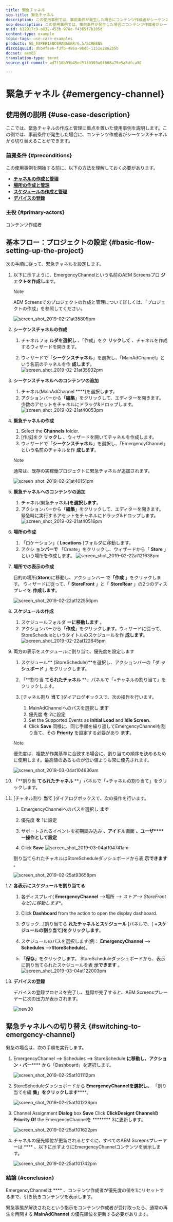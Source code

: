 ```yaml
---
title: 緊急チャネル
seo-title: 緊急チャネル
description: この使用事例では、事前条件が発生した場合にコンテンツ作成者がシーケンスチャネルから切り替え可能な緊急チャネルを作成し、管理する方法について説明します。
seo-description: この使用事例では、事前条件が発生した場合にコンテンツ作成者がシーケンスチャネルから切り替え可能な緊急チャネルを作成し、管理する方法について説明します。
uuid: 612917c9-a832-453b-970c-f4365f7b105d
content-type: example
topic-tags: use-case-examples
products: SG_EXPERIENCEMANAGER/6.5/SCREENS
discoiquuid: dbb4fae6-f3fb-496a-9bd6-1151e2862b5b
docset: aem65
translation-type: tm+mt
source-git-commit: ad7f18b99b45ed51f0393a0f608a75e5a5dfca30

---
```



# 緊急チャネル {#emergency-channel}

## 使用例の説明 {#use-case-description}

ここでは、緊急チャネルの作成と管理に重点を置いた使用事例を説明します。この例では、事前条件が発生した場合に、コンテンツ作成者がシーケンスチャネルから切り替えることができます。

### 前提条件 {#preconditions}

この使用事例を開始する前に、以下の方法を理解しておく必要があります。

* **[チャネルの作成と管理](managing-channels.md)**
* **[場所の作成と管理](managing-locations.md)**
* **[スケジュールの作成と管理](managing-schedules.md)**
* **[デバイスの登録](device-registration.md)**

### 主役 {#primary-actors}

コンテンツ作成者

## 基本フロー：プロジェクトの設定 {#basic-flow-setting-up-the-project}

次の手順に従って、緊急チャネルを設定します。

1. 以下に示すように、EmergencyChannelという名前のAEM Screensプロ **ジェクトを作成し**&#x200B;ます。

   >[!NOTE]
   >
   >AEM Screensでのプロジェクトの作成と管理について詳しくは、「プロジェクトの作成」を参照してください。

   ![screen_shot_2019-02-21at35809pm](assets/screen_shot_2019-02-21at35809pm.png)

1. **シーケンスチャネルの作成**

   1. チャネルフォ **ルダを選択し** 、「作成」をク **リックして** 、チャネルを作成するウィザードを開きます。

   1. ウィザードで「**シーケンスチャネル**」を選択し、「MainAdChannel」という名前のチャネルを作 **成します**。
   ![screen_shot_2019-02-21at35932pm](assets/screen_shot_2019-02-21at35932pm.png)

1. **シーケンスチャネルへのコンテンツの追加**

   1. チャネル(MainAdChannel ****)を選択します。
   1. アクションバーから「**編集**」をクリックして、エディターを開きます。少数のアセットをチャネルにドラッグ&amp;ドロップします。
   ![screen_shot_2019-02-21at40053pm](assets/screen_shot_2019-02-21at40053pm.png)

1. **緊急チャネルの作成**

   1. Select the **Channels** folder.
   1. [作成]をク **リックし** 、ウィザードを開いてチャネルを作成します。
   1. ウィザードで「**シーケンスチャネル**」を選択し、「EmergencyChannel」という名前のチャネルを作 **成します**。
   >[!NOTE]
   >
   >通常は、既存の実稼働プロジェクトに緊急チャネルが追加されます。

   ![screen_shot_2019-02-21at40151pm](assets/screen_shot_2019-02-21at40151pm.png)

1. **緊急チャネルへのコンテンツの追加**

   1. チャネル(緊急チャネ&#x200B;**ル)を選択します**。
   1. アクションバーから「**編集**」をクリックして、エディターを開きます。緊急時に実行するアセットをチャネルにドラッグ&amp;ドロップします。
   ![screen_shot_2019-02-21at40516pm](assets/screen_shot_2019-02-21at40516pm.png)

1. **場所の作成**

   1. 「ロケーション」( **Locations** )フォルダに移動します。
   1. アクシ **ョンバーで** 「Create」をクリックし、ウィザードから「 **Store** 」という場所を作成します。
   ![screen_shot_2019-02-22at121638pm](assets/screen_shot_2019-02-22at121638pm.png)

1. **場所での表示の作成**

   目的の場所(**Store**)に移動し、アクションバー **で「作成** 」をクリックします。 ウィザードに従って、「 **StoreFront** 」と「 **StoreRear** 」の2つのディスプレイを **作成します**。

   ![screen_shot_2019-02-22at122556pm](assets/screen_shot_2019-02-22at122556pm.png)

1. **スケジュールの作成**

   1. スケジュールフォルダ **ーに移動します** 。
   1. アクションバーから「**作成**」をクリックします。ウィザードに従って、StoreScheduleというタイトルのスケジュールを作 **成します**。
   ![screen_shot_2019-02-22at122845pm](assets/screen_shot_2019-02-22at122845pm.png)

1. 両方の表示をスケジュールに割り当て、優先度を設定します

   1. スケジュール** (StoreSchedule)**を選択し、アクションバーの「ダ **ッシュボード** 」をクリックします。

   1. 「**割り当 **てられたチャネル** **」パネルで「+チャネルの割り当て」をクリックします。

   1. [チャネル割り **当て** ]ダイアログボックスで、次の操作を行います。

      1. MainAdChannelへのパスを選択し **ます**
      1. 優先度 **を** 2に設定
      1. Set the Supported Events as **Initial Load** and **Idle Screen**.
      1. Click **Save**
      同様に、同じ手順を繰り返してEmergencyChannelを割り当て、その **Priority** を設定する必要があり **ます**。
   >[!NOTE]
   >
   >優先度は、複数が作業基準に合致する場合に、割り当ての順序を決めるために使用します。最高値のあるものが低い値よりも常に優先されます。

   ![screen_shot_2019-03-04at104636am](assets/screen_shot_2019-03-04at104636am.png)

1. 「**割り当 **てられたチャネル** **」パネルで「+チャネルの割り当て」をクリックします。

1. [チャネル割り **当て** ]ダイアログボックスで、次の操作を行います。

   1. EmergencyChannelへのパスを選択し **ます**
   1. 優先度 **を** 1に設定

   1. サポートされるイベントを初期読み込み **、アイド**&#x200B;ル画面 **、ユーザ****ー操作として設定**

   1. Click **Save**
   ![screen_shot_2019-03-04at104741am](assets/screen_shot_2019-03-04at104741am.png)

   割り当てられたチャネルはStoreScheduleダッシュボードから表 **示できます** 。

   ![screen_shot_2019-02-25at93658pm](assets/screen_shot_2019-02-25at93658pm.png)

1. **各表示にスケジュールを割り当てる**

   1. 各ディスプレイ( **EmergencyChannel** —&gt;場所 **—&gt; **ストア*—&gt;** StoreFrontなど&#x200B;**)に移動します**。

   1. Click **Dashboard** from the action to open the display dashboard.
   1. **クリ**&#x200B;ック…[割り当てら **れたチャネルとスケジュール** ]パネルで、[ **+スケジュールの割り当て]をクリックします**。

   1. スケジュールのパスを選択します(例： **EmergencyChannel** —&gt; **Schedules** —&gt;**StoreSchedule**)。

   1. 「**保存**」をクリックします。
   StoreScheduleダッシュボードから、表示に割り当てられたスケジュールを表 **示できます** 。
   ![screen_shot_2019-03-04at122003pm](assets/screen_shot_2019-03-04at122003pm.png)

1. **デバイスの登録**

   デバイスの登録プロセスを完了し、登録が完了すると、AEM Screensプレーヤーに次の出力が表示されます。

   ![new30](assets/new30.gif)

## 緊急チャネルへの切り替え {#switching-to-emergency-channel}

緊急の場合は、次の手順を実行します。

1. EmergencyChannel **—&gt;** Schedules **—&gt;** StoreSchedule **に移動し、アクション・バー****** から「Dashboard」を選択します。

   ![screen_shot_2019-02-25at101112pm](assets/screen_shot_2019-02-25at101112pm.png)

1. StoreScheduleダッシュボードから **EmergencyChannelを選択し、** 「割り当てを編 **集」をクリックします******。

   ![screen_shot_2019-02-25at101239pm](assets/screen_shot_2019-02-25at101239pm.png)

1. Channel Assignment **Dialog** box **Save** Click **ClickDesignt ChannelのPriority Of** the EmergencyChannelを ******** 3に更新します。

   ![screen_shot_2019-02-25at101622pm](assets/screen_shot_2019-02-25at101622pm.png)

1. チャネルの優先順位が更新されるとすぐに、すべてのAEM Screensプレーヤーは **** 、以下に示すようにEmergencyChannelコンテンツを表示します。

   ![screen_shot_2019-02-25at101742pm](assets/screen_shot_2019-02-25at101742pm.png)

### 結論 {#conclusion}

EmergencyChannelは **** 、コンテンツ作成者が優先度の値を1にリセットするまで、引き続きコンテンツを表示します。

緊急事態が解決されたという指示をコンテンツ作成者が受け取ったら、通常の再生を再開する **MainAdChannel** の優先順位を更新する必要があります。
